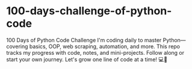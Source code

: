 # 100-days-challenge-of-python-code
100 Days of Python Code Challenge I'm coding daily to master Python—covering basics, OOP, web scraping, automation, and more. This repo tracks my progress with code, notes, and mini-projects. Follow along or start your own journey. Let's grow one line of code at a time! 💻🐍
